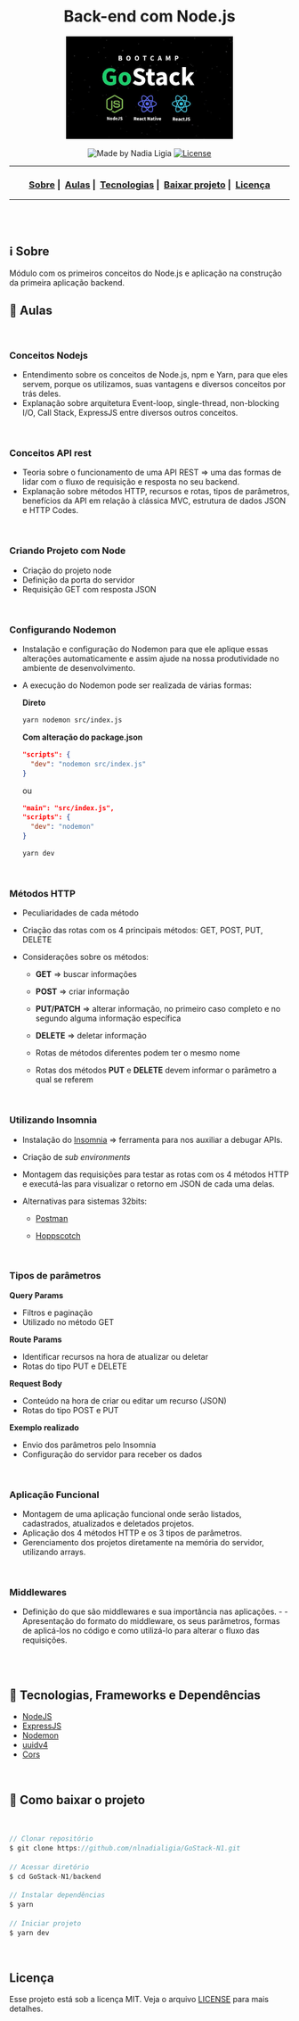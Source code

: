<h1 align="center">Back-end com Node.js</h1>
<p align="center">
  <img src="../../assets/logo.jpg" width="300" heigth="300">
</p>


<p align="center">
  <img alt="Made by Nadia Ligia" src="https://img.shields.io/badge/made%20by-Nadia%20Ligia-informational">
  
  <a href="license.md">
  <img alt="License" src="https://img.shields.io/badge/License-MIT-informational">
  </a>
</p>

___

<h3 align="center">
  <a href="#information_source-sobre">Sobre</a>&nbsp;|&nbsp;
  <a href="#book-aulas">Aulas</a>&nbsp;|&nbsp;
  <a href="#rocket-tecnologias-frameworks-dependencias">Tecnologias</a>&nbsp;|&nbsp;
  <a href="#links">Baixar projeto</a>&nbsp;|&nbsp;
  <a href="#licença">Licença</a>
</h3>

___

<br>
<br>

## :information_source: Sobre

Módulo com os primeiros conceitos do Node.js e aplicação na construção da primeira aplicação backend.

## :book: Aulas

<br>

### Conceitos Nodejs

- Entendimento sobre os conceitos de Node.js, npm e Yarn, para que eles servem, porque os utilizamos, suas vantagens e diversos conceitos por trás deles. 
- Explanação sobre arquitetura Event-loop, single-thread, non-blocking I/O, Call Stack, ExpressJS entre diversos outros conceitos.

<br>

### Conceitos API rest

- Teoria sobre o funcionamento de uma API REST => uma das formas de lidar com o fluxo de requisição e resposta no seu backend. 
- Explanação sobre métodos HTTP, recursos e rotas, tipos de parâmetros, benefícios da API em relação à clássica MVC, estrutura de dados JSON e HTTP Codes.

<br>

### Criando Projeto com Node

- Criação do projeto node
- Definição da porta do servidor
- Requisição GET com resposta JSON

<br>

### Configurando Nodemon

- Instalação e configuração do Nodemon para que ele aplique essas alterações automaticamente e assim ajude na nossa produtividade no ambiente de desenvolvimento.

- A execução do Nodemon pode ser realizada de várias formas:

  **Direto**

  ```bash
  yarn nodemon src/index.js
  ```

  **Com alteração do package.json**

  ```json
  "scripts": {
    "dev": "nodemon src/index.js"
  }
  ```

  ou

  ```json
  "main": "src/index.js",
  "scripts": {
    "dev": "nodemon"
  }
  ```

  ```bash
  yarn dev
  ```

<br>

### Métodos HTTP

- Peculiaridades de cada método
- Criação das rotas com os 4 principais métodos: GET, POST, PUT, DELETE
- Considerações sobre os métodos:
  
  - **GET** ⇒ buscar informações
  
  - **POST** ⇒ criar informação
  
  - **PUT/PATCH** ⇒ alterar informação, no primeiro caso completo e no segundo alguma informação específica
  
  - **DELETE** ⇒ deletar informação
  
  - Rotas de métodos diferentes podem ter o mesmo nome
  
  - Rotas dos métodos **PUT** e **DELETE** devem informar o parâmetro a qual se referem

<br>

### Utilizando Insomnia

- Instalação do [Insomnia](https://insomnia.rest/) => ferramenta para nos auxiliar a debugar APIs. 
- Criação de *sub environments*
- Montagem das requisições para testar as rotas com os 4 métodos HTTP e executá-las para visualizar o retorno em JSON de cada uma delas.

- Alternativas para sistemas 32bits:
  
  - [Postman](https://www.postman.com/)
  
  - [Hoppscotch](https://hoppscotch.io/pt-br)

<br>

### Tipos de parâmetros

**Query Params**
- Filtros e paginação
- Utilizado no método GET

**Route Params**
- Identificar recursos na hora de atualizar ou deletar
- Rotas do tipo PUT e DELETE

**Request Body**
- Conteúdo na hora de criar ou editar um recurso (JSON)
- Rotas do tipo POST e PUT

**Exemplo realizado**
- Envio dos parâmetros pelo Insomnia
- Configuração do servidor para receber os dados

<br>

### Aplicação Funcional

- Montagem de uma aplicação funcional onde serão listados, cadastrados, atualizados e deletados projetos.
- Aplicação dos 4 métodos HTTP e os 3 tipos de parâmetros.
- Gerenciamento dos projetos diretamente na memória do servidor, utilizando arrays.

<br>

### Middlewares

- Definição do que são middlewares e sua importância nas aplicações. - - Apresentação do formato do middleware, os seus parâmetros, formas de aplicá-los no código e como utilizá-lo para alterar o fluxo das requisições. 

<br>
<br>

## :rocket: Tecnologias, Frameworks e Dependências 

- [NodeJS](https://nodejs.org/en/)
- [ExpressJS](https://expressjs.com/pt-br/)
- [Nodemon](https://www.npmjs.com/package/nodemon)
- [uuidv4](https://www.npmjs.com/package/uuidv4)
- [Cors](https://www.npmjs.com/package/cors)

<br>

## :link: Como baixar o projeto 
<br>

```js
// Clonar repositório
$ git clone https://github.com/nlnadialigia/GoStack-N1.git

// Acessar diretório
$ cd GoStack-N1/backend

// Instalar dependências
$ yarn

// Iniciar projeto
$ yarn dev
```

<br>

## Licença 

Esse projeto está sob a licença MIT. Veja o arquivo [LICENSE](LICENSE) para mais detalhes.